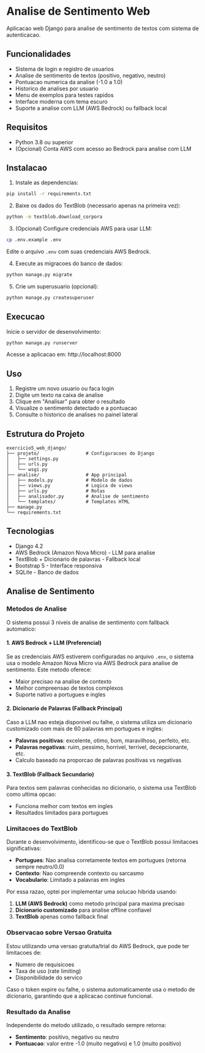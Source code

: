 # Analise de Sentimento Web

Aplicacao web Django para analise de sentimento de textos com sistema de autenticacao.

## Funcionalidades

- Sistema de login e registro de usuarios
- Analise de sentimento de textos (positivo, negativo, neutro)
- Pontuacao numerica da analise (-1.0 a 1.0)
- Historico de analises por usuario
- Menu de exemplos para testes rapidos
- Interface moderna com tema escuro
- Suporte a analise com LLM (AWS Bedrock) ou fallback local

## Requisitos

- Python 3.8 ou superior
- (Opcional) Conta AWS com acesso ao Bedrock para analise com LLM

## Instalacao

1. Instale as dependencias:
```bash
pip install -r requirements.txt
```

2. Baixe os dados do TextBlob (necessario apenas na primeira vez):
```bash
python -m textblob.download_corpora
```

3. (Opcional) Configure credenciais AWS para usar LLM:
```bash
cp .env.example .env
```
Edite o arquivo `.env` com suas credenciais AWS Bedrock.

4. Execute as migracoes do banco de dados:
```bash
python manage.py migrate
```

5. Crie um superusuario (opcional):
```bash
python manage.py createsuperuser
```

## Execucao

Inicie o servidor de desenvolvimento:
```bash
python manage.py runserver
```

Acesse a aplicacao em: http://localhost:8000

## Uso

1. Registre um novo usuario ou faca login
2. Digite um texto na caixa de analise
3. Clique em "Analisar" para obter o resultado
4. Visualize o sentimento detectado e a pontuacao
5. Consulte o historico de analises no painel lateral

## Estrutura do Projeto

```
exercicio5_web_django/
├── projeto/                 # Configuracoes do Django
│   ├── settings.py
│   ├── urls.py
│   └── wsgi.py
├── analise/                 # App principal
│   ├── models.py            # Modelo de dados
│   ├── views.py             # Logica de views
│   ├── urls.py              # Rotas
│   ├── analisador.py        # Analise de sentimento
│   └── templates/           # Templates HTML
├── manage.py
└── requirements.txt
```

## Tecnologias

- Django 4.2
- AWS Bedrock (Amazon Nova Micro) - LLM para analise
- TextBlob + Dicionario de palavras - Fallback local
- Bootstrap 5 - Interface responsiva
- SQLite - Banco de dados

## Analise de Sentimento

### Metodos de Analise

O sistema possui 3 niveis de analise de sentimento com fallback automatico:

#### 1. AWS Bedrock + LLM (Preferencial)
Se as credenciais AWS estiverem configuradas no arquivo `.env`, o sistema usa o modelo Amazon Nova Micro via AWS Bedrock para analise de sentimento. Este metodo oferece:
- Maior precisao na analise de contexto
- Melhor compreensao de textos complexos
- Suporte nativo a portugues e ingles

#### 2. Dicionario de Palavras (Fallback Principal)
Caso a LLM nao esteja disponivel ou falhe, o sistema utiliza um dicionario customizado com mais de 60 palavras em portugues e ingles:
- **Palavras positivas**: excelente, otimo, bom, maravilhoso, perfeito, etc.
- **Palavras negativas**: ruim, pessimo, horrivel, terrivel, decepcionante, etc.
- Calculo baseado na proporcao de palavras positivas vs negativas

#### 3. TextBlob (Fallback Secundario)
Para textos sem palavras conhecidas no dicionario, o sistema usa TextBlob como ultima opcao:
- Funciona melhor com textos em ingles
- Resultados limitados para portugues

### Limitacoes do TextBlob

Durante o desenvolvimento, identificou-se que o TextBlob possui limitacoes significativas:
- **Portugues**: Nao analisa corretamente textos em portugues (retorna sempre neutro/0.0)
- **Contexto**: Nao compreende contexto ou sarcasmo
- **Vocabulario**: Limitado a palavras em ingles

Por essa razao, optei por implementar uma solucao hibrida usando:
1. **LLM (AWS Bedrock)** como metodo principal para maxima precisao
2. **Dicionario customizado** para analise offline confiavel
3. **TextBlob** apenas como fallback final

### Observacao sobre Versao Gratuita

Estou utilizando uma versao gratuita/trial do AWS Bedrock, que pode ter limitacoes de:
- Numero de requisicoes
- Taxa de uso (rate limiting)
- Disponibilidade do servico

Caso o token expire ou falhe, o sistema automaticamente usa o metodo de dicionario, garantindo que a aplicacao continue funcional.

### Resultado da Analise

Independente do metodo utilizado, o resultado sempre retorna:
- **Sentimento**: positivo, negativo ou neutro
- **Pontuacao**: valor entre -1.0 (muito negativo) e 1.0 (muito positivo)

